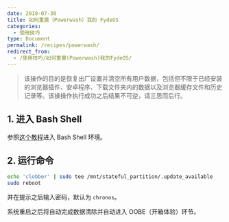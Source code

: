 ```yaml
---
date: 2018-07-30
title: 如何重置（Powerwash）我的 FydeOS
categories:
  - 使用技巧
type: Document
permalink: /recipes/powerwash/
redirect_from:
  - /使用技巧/如何重置(Powerwash)我的FydeOS/
---
```


> 该操作的目的是恢复出厂设置并清空所有用户数据，包括但不限于已经安装的浏览器插件、安卓程序、下载文件夹内的数据以及浏览器缓存文件和历史记录等。该操操作执行成功之后结果不可逆，请三思而后行。


## 1. 进入 Bash Shell

参照[这个教程](/getting-started/shell-access/)进入 Bash Shell 环境。


## 2. 运行命令


```bash
echo 'clobber' | sudo tee /mnt/stateful_partition/.update_available
sudo reboot
```

并在提示之后输入密码，默认为 `chronos`。

系统重启之后将自动完成数据清除并自动进入 OOBE（开箱体验）环节。